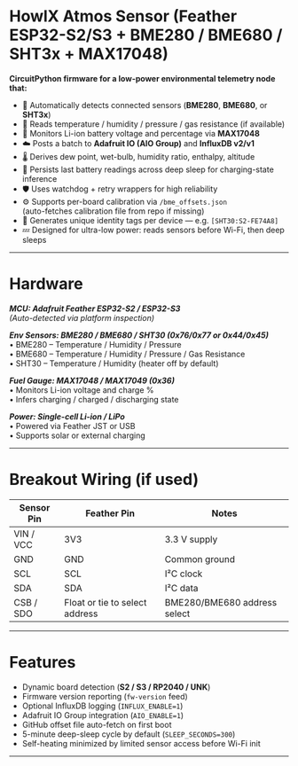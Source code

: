 # HowlX Atmos Sensor (Feather ESP32-S2/S3 + BME280 / BME680 / SHT3x + MAX17048)

**CircuitPython firmware for a low-power environmental telemetry node that:**

- 🧠 Automatically detects connected sensors (**BME280**, **BME680**, or **SHT3x**)
- 📡 Reads temperature / humidity / pressure / gas resistance (if available)
- 🔋 Monitors Li-ion battery voltage and percentage via **MAX17048**
- ☁️ Posts a batch to **Adafruit IO (AIO Group)** and **InfluxDB v2/v1**
- 🌡️ Derives dew point, wet-bulb, humidity ratio, enthalpy, altitude
- 💾 Persists last battery readings across deep sleep for charging-state inference
- 🛡️ Uses watchdog + retry wrappers for high reliability
- ⚙️ Supports per-board calibration via `/bme_offsets.json`  
  (auto-fetches calibration file from repo if missing)
- 🐺 Generates unique identity tags per device — e.g. `[SHT30:S2-FE74A8]`
- 💤 Designed for ultra-low power: reads sensors before Wi-Fi, then deep sleeps

---

# Hardware

***MCU: Adafruit Feather ESP32-S2 / ESP32-S3***  
*(Auto-detected via platform inspection)*

***Env Sensors: BME280 / BME680 / SHT30 (0x76/0x77 or 0x44/0x45)***  
• BME280 – Temperature / Humidity / Pressure  
• BME680 – Temperature / Humidity / Pressure / Gas Resistance  
• SHT30 – Temperature / Humidity (heater off by default)

***Fuel Gauge: MAX17048 / MAX17049 (0x36)***  
• Monitors Li-ion voltage and charge %  
• Infers charging / charged / discharging state

***Power: Single-cell Li-ion / LiPo***  
• Powered via Feather JST or USB  
• Supports solar or external charging

---

# Breakout Wiring (if used)

| **Sensor Pin** | **Feather Pin** | **Notes** |
|-----------------|-----------------|-----------|
| VIN / VCC | 3V3 | 3.3 V supply |
| GND | GND | Common ground |
| SCL | SCL | I²C clock |
| SDA | SDA | I²C data |
| CSB / SDO | Float or tie to select address | BME280/BME680 address select |

---

# Features

- Dynamic board detection (**S2 / S3 / RP2040 / UNK**)
- Firmware version reporting (`fw-version` feed)
- Optional InfluxDB logging (`INFLUX_ENABLE=1`)
- Adafruit IO Group integration (`AIO_ENABLE=1`)
- GitHub offset file auto-fetch on first boot
- 5-minute deep-sleep cycle by default (`SLEEP_SECONDS=300`)
- Self-heating minimized by limited sensor access before Wi-Fi init

---

